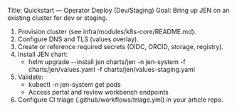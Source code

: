 Title: Quickstart — Operator Deploy (Dev/Staging)
Goal: Bring up JEN on an existing cluster for dev or staging.

1) Provision cluster (see infra/modules/k8s-core/README.md).
2) Configure DNS and TLS (values overlay).
3) Create or reference required secrets (OIDC, ORCID, storage, registry).
4) Install JEN chart:
   - helm upgrade --install jen charts/jen -n jen-system -f charts/jen/values.yaml -f charts/jen/values-staging.yaml
5) Validate:
   - kubectl -n jen-system get pods
   - Access portal and review workbench endpoints
6) Configure CI triage (.github/workflows/triage.yml) in your article repo.
